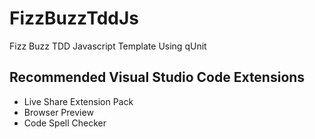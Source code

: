 # FizzBuzzTddJs
 Fizz Buzz TDD Javascript Template Using qUnit


## Recommended Visual Studio Code Extensions
* Live Share Extension Pack
* Browser Preview
* Code Spell Checker
